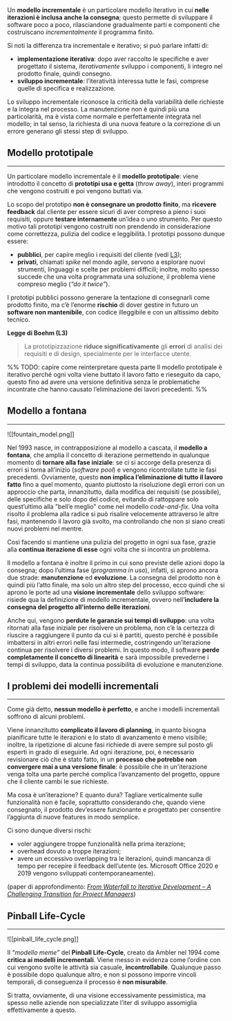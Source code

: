 Un **modello incrementale** è un particolare modello iterativo in cui **nelle iterazioni è inclusa anche la consegna**; questo permette di sviluppare il software poco a poco, rilasciandone gradualmente parti e componenti che costruiscano _incrementalmente_ il programma finito.

Si noti la differenza tra incrementale e iterativo; si può parlare infatti di:

- **implementazione iterativa**: dopo aver raccolto le specifiche e aver progettato il sistema, _iterativamente_ sviluppo i componenti, li integro nel prodotto finale, quindi consegno.
- **sviluppo incrementale**: l’iteratività interessa tutte le fasi, comprese quelle di specifica e realizzazione.

Lo sviluppo incrementale riconosce la criticità della variabilità delle richieste e la integra nel processo. La manutenzione non è quindi più una particolarità, ma è vista come normale e perfettamente integrata nel modello; in tal senso, la richiesta di una nuova feature o la correzione di un errore generano gli stessi step di sviluppo.

## Modello prototipale
___
Un particolare modello incrementale è il **modello prototipale**: viene introdotto il concetto di **prototipi usa e getta** (_throw away_), interi programmi che vengono costruiti e poi vengono buttati via.

Lo scopo del prototipo **non è consegnare un prodotto finito**, ma **ricevere feedback** dal cliente per essere sicuri di aver compreso a pieno i suoi requisiti, oppure **testare internamente** un’idea o uno strumento. Per questo motivo tali prototipi vengono costruiti non prendendo in considerazione come correttezza, pulizia del codice e leggibilità. I prototipi possono dunque essere:

- **pubblici**, per capire meglio i requisiti del cliente (vedi [L3](https://marcobuster.github.io/sweng/02_ciclo-vita/02_modelli-iterativi.html#b3));
- **privati**, chiamati _spike_ nel mondo agile, servono a esplorare nuovi strumenti, linguaggi e scelte per problemi difficili; inoltre, molto spesso succede che una volta programmata una soluzione, il problema viene compreso meglio (_“do it twice”_).

I prototipi pubblici possono generare la tentazione di consegnarli come prodotto finito, ma c’è l’enorme **rischio** di dover gestire in futuro un **software non mantenibile**, con codice illeggibile e con un altissimo debito tecnico.

**Legge di Boehm (L3)**

> La prototipizzazione **riduce significativamente** gli **errori** di analisi dei requisiti e di design, specialmente per le interfacce utente.

%% TODO: capire come reinterpretare questa parte
Il modello prototipale è iterativo perché ogni volta viene buttato il lavoro fatto e rieseguito da capo, questo fino ad avere una versione definitiva senza le problematiche incontrate che hanno causato l’eliminazione dei lavori precedenti.
%%

## Modello a fontana
___

![[fountain_model.png]]

Nel 1993 nasce, in contrapposizione al modello a cascata, il **modello a fontana**, che amplia il concetto di iterazione permettendo in qualunque momento di **tornare alla fase iniziale**: se ci si accorge della presenza di errori si torna all’inizio (_software pool_) e vengono ricontrollate tutte le fasi precedenti.
Ovviamente, questo **non implica l’eliminazione di tutto il lavoro fatto** fino a quel momento, quanto piuttosto la risoluzione degli errori con un approccio che parta, innanzitutto, dalla modifica dei requisiti (se possibile), delle specifiche e solo dopo del codice, evitando di rattoppare solo quest’ultimo alla "bell’e meglio" come nel modello _code-and-fix_.
Una volta risolto il problema alla radice si può risalire velocemente attraverso le altre fasi, mantenendo il lavoro già svolto, ma controllando che non si siano creati nuovi problemi nel mentre.

Così facendo si mantiene una pulizia del progetto in ogni sua fase, grazie alla **continua iterazione di esse** ogni volta che si incontra un problema.

Il modello a fontana è inoltre il primo in cui sono previste delle azioni dopo la consegna; dopo l’ultima fase (_programma in uso_), infatti, si aprono ancora due strade: **manutenzione** ed **evoluzione**.
La consegna del prodotto non è quindi più l’atto finale, ma solo un altro step del processo, ecco quindi che si aprono le porte ad una **visione incrementale** dello sviluppo software: risiede qua la definizione di modello incrementale, ovvero nell’**includere la consegna del progetto all’interno delle iterazioni**.

Anche qui, vengono **perdute le garanzie sui tempi di sviluppo**: una volta ritornati alla fase iniziale per risolvere un problema, non c’è la certezza di riuscire a raggiungere il punto da cui si è partiti, questo perché è possibile imbattersi in altri errori nelle fasi intermedie, costringendo un’iterazione continua per risolvere i diversi problemi. In questo modo, il software **perde completamente il concetto di linearità** e sarà impossibile prevederne i tempi di sviluppo, data la continua possibilità di evoluzione e manutenzione.

## I problemi dei modelli incrementali
___
Come già detto, **nessun modello è perfetto**, e anche i modelli incrementali soffrono di alcuni problemi.

Viene innanzitutto **complicato il lavoro di planning**, in quanto bisogna pianificare tutte le iterazioni e lo stato di avanzamento è meno visibile; inoltre, la ripetizione di alcune fasi richiede di avere sempre sul posto gli esperti in grado di eseguirle. Ad ogni iterazione, poi, è necessario revisionare ciò che è stato fatto, in un **processo che potrebbe non convergere mai a una versione finale**: è possibile che in un'iterazione venga tolta una parte perché complica l’avanzamento del progetto, oppure che il cliente cambi le sue richieste.

Ma cosa è un’iterazione? E quanto dura? Tagliare verticalmente sulle funzionalità non è  facile, soprattutto considerando che, quando viene consegnato, il prodotto dev’essere funzionante e progettato per consentire l’aggiunta di nuove features in modo semplice.

Ci sono dunque diversi rischi:

- voler aggiungere troppe funzionalità nella prima iterazione;
- overhead dovuto a troppe iterazioni;
- avere un eccessivo overlapping tra le iterazioni, quindi mancanza di tempo per recepire il feedback dell’utente (es. Microsoft Office 2020 e 2019 vengono sviluppati contemporaneamente).

(paper di approfondimento: [_From Waterfall to Iterative Development – A Challenging Transition for Project Managers_](https://bit.ly/3SYYs8y))

## Pinball Life-Cycle
---
![[pinball_life_cycle.png]]

Il _“modello meme”_ del **Pinball Life-Cycle**, creato da Ambler nel 1994 come **critica ai modelli incrementali**.
Viene messo in evidenza come l’ordine con cui vengono svolte le attività sia casuale, **incontrollabile**. Qualunque passo è possibile dopo qualunque altro, e non si possono imporre vincoli temporali, di conseguenza il processo è **non misurabile**.

Si tratta, ovviamente, di una visione eccessivamente pessimistica, ma spesso nelle aziende non specializzate l’iter di sviluppo assomiglia effettivamente a questo.